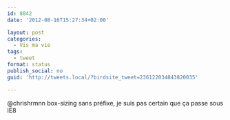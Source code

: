 ```yaml
---
id: 8042
date: '2012-08-16T15:27:34+02:00'

layout: post
categories:
  - Vis ma vie
tags:
  - tweet
format: status
publish_social: no
guid: 'http://tweets.local/?birdsite_tweet=236122034843820035'

---
```


@chrishrmnn box-sizing sans préfixe, je suis pas certain que ça passe sous IE8